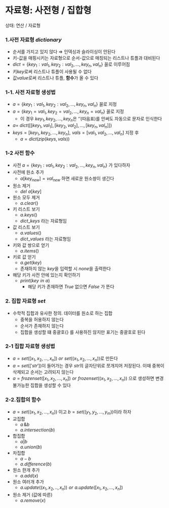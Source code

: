 # 자료형: 사전형 / 집합형

상태: 연산 / 자료형

### 1.사전 자료형 $dictionary$

- 순서를 가지고 있지 않다 ⇒ 인덱싱과 슬라이싱이 안된다
- 키-값을 매핑시키는 자료형으로 순서-값으로 매칭되는 리스트나 튜플과 대비된다
- $dict=\{key_1:val_1, key_2:val_2,...,key_n,val_n\}$ 꼴로 이루어짐
- 키$key$로써 리스트나 튜플이 사용될 수 없다
- 값$value$로써 리스트나 튜플, **함수**가 올 수 있다

### 1-1. 사전 자료형 생성법

- $a=\{key_1:val_1, key_2:val_2,...,key_n,val_n\}$ 꼴로 지정
- $a= \{key_1=val_1,key_2=val_2,...,key_n=val_n\}$ 꼴로 지정
    - 이 경우 $key_1,key_2,...,key_n$은 ‘’(따음표)를 안써도 자동으로 문자로 인식한다
- $a=$ $dict([[key_1,val_1],[key_2,val_2],...,[key_n,val_n]])$
- $keys=[key_1,key_2,...,key_n] ,\,\,vals=[val_1,val_2,...,val_n]$ 지정 후
    - $a=dict(zip(keys,vals))$

### 1-2 사전 함수

- 사전 $a=\{key_1:val_1, key_2:val_2,...,key_n,val_n\}$ 가 있다하자
- 사전에 원소 추가
    - $a[key_{new}]=val_{new}$ 하면 새로운 원소쌍이 생긴다
- 원소 제거
    - $del \,\,a[key]$
- 원소 모두 제거
    - $a.clear()$
- 키 리스트 보기
    - $a.keys()$
    - $dict\_keys$  라는 자료형임
- 값 리스트 보기
    - $a.values()$
    - $dict\_values$ 라는 자료형임
- 키와 값 쌍으로 얻기
    - $a.items()$
- 키로 값 얻기
    - $a.get(key)$
    - 존재하지 않는 $key$을 입력할 시 $none$을 출력한다
- 해당 키가 사전 안에 있는지 확인하기
    - $print(key \,\,in\,\,a)$
        - 해당 키가 존재하면 $True$ 없으면 $False$ 가 뜬다

### 2. 집합 자료형 $set$

- 수학적 집합과 유사한 정의. 데이터를 원소로 하는 집합
    - 중복을 허용하지 않는다
    - 순서가 존재하지 않는다
    - 집합을 생성할 떄 중괄호{} 를 사용하진 않지만 표기는 중괄호로 된다
    

### 2-1 집합 자료형 생성법

- $a=set([x_1,x_2,...,x_n])$ $or \,\,set((x_1,x_2,...,x_n))$로 만든다
- $a=set(['str'])$이 들어가는 경우 $str$의 글자단위로 쪼개지어 저장된다. 이때 중복이 삭제되고 순서는 고려되지 않는다
- $a=frozenset([x_1,x_2,...,x_n]) \,\,or\,\,frozenset((x_1,x_2,...,x_n))$ 으로 생성하면 변경불가능한 집합을 생성할 수 있다

### 2-2.집합의 함수

- $a=set((x_1,x_2,...,x_n))$ 이고 $b=set((y_1,y_2,...,y_m))$이라 하자
- 교집합
    - $a \,\& b$
    - $a.intersection(b)$
- 합집합
    - $a |b$
    - $a.union(b)$
- 차집합
    - $a-b$
    - $a.difference(b)$
- 원소 한개 추가
    - $a.add(x)$
- 원소 여러개 추가
    - $a.update((x_1,x_2,..,x_n))\,\,or\,\,a.update([x_1,x_2,...,x_n])$
- 원소 제거 (값에 따른)
    - $a.remove(x)$
